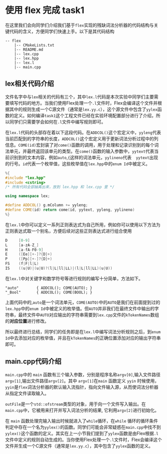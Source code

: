 # 使用 flex 完成 task1
在这里我们会向同学们介绍我们基于`flex`实现的残缺词法分析器的代码结构与关键代码的含义，方便同学们快速上手。以下是其代码结构

```
-- flex
    |-- CMakeLists.txt
    |-- README.md
    |-- lex.cpp
    |-- lex.hpp
    |-- lex.l
    |-- main.cpp
```

## lex相关代码介绍

文件名字中与`lex`相关的代码有三个，其中`lex.l`代码是本次实验中同学们主要需要填写代码的地方。当我们使用Flex处理一个`.l`文件时，Flex会编译这个文件并根据其中的规则生成一个C源文件（通常是`lex.yy.c`），这个源文件中包含了`yylex`函数的定义。如何编译`task1`这个工程文件已经在实验环境配置部分进行了介绍，所以同学们只需要学会如何在`.l`文件中编写规则即可。

在`lex.l`代码的头部存在着以下这段代码。在`ADDCOL()`这个宏定义中，`yyleng`代表当前匹配到的字符串的长度，`ADDCOL()`这个宏定义用于更新词法分析过程中的列信息。`COME(id)`宏封装了对`come()`函数的调用，用于处理和记录识别到的每个词法单元，并最终返回该单元的类型。在`come()`函数的输入参数中，`yytext`代表当前识别到的文本内容，例如`auto`,`{`这样的词法单元，`yylineno`代表`	yytext`出现的行号。`id`代表一个枚举值，这些枚举值在`lex.hpp`中的`enum Id`中被定义。

```c++
%{
#include "lex.hpp"
#include <cstring>
/* 所有代码全部抽离出来，放到 lex.hpp 和 lex.cpp 里 */

using namespace lex;

#define ADDCOL() g.mColumn += yyleng;
#define COME(id) return come(id, yytext, yyleng, yylineno)
%}
```

在`lex.l`中你可以定义一系列正则表达式为自己所用，例如你可以使用以下方法为正则表达式取一个别名，方便后续对这些正则表达式进行组合使用

```c++
D     [0-9]
L     [a-zA-Z_]
H     [a-fA-F0-9]
E     ([Ee][+-]?{D}+)
P     ([Pp][+-]?{D}+)
FS    (f|F|l|L)
IS    ((u|U)|(u|U)?(l|L|ll|LL)|(l|L|ll|LL)(u|U))
```

在`lex.l`中对关键字和数学符号等进行规则的编写十分简单，方法如下。

```
"auto"        { ADDCOL(); COME(AUTO); }
"_Bool"       { ADDCOL(); COME(BOOL); }
```

上面代码中的,`auto`是一个词法单元，`COME(AUTO)`中的`AUTO`是我们在前面提到过的`lex.hpp`中的`enum Id`中被定义的枚举值。但`AUTO`并非我们在最终文件中输出的字符串，最终文件中`AUTO`对应输出的字符串需要到`lex.cpp`文件的`kTokenNames`数组的**对应位置**进行修改。

所以最终进行总结，同学们的任务即是在`lex.l`中编写词法分析规则之后，到`enum Id`中去添加对应的枚举值，并且在`kTokenNames`的正确位置添加对应的输出字符串即可。



## main.cpp代码介绍

`main.cpp`中的 `main` 函数有三个输入参数，分别是程序名称`argv[0]`,输入文件路径`argv[1]`,输出文件路径`argv[2]`。其中 `argv[1]`在`main` 函数定义 `yyin` 时候使用，`yyin`是`flex`词法分析器的默认输入流指针，指向文件输入源，从而使词法分析器从指定文件读取输入。

`outFile`是一个`std::ofstream`类型的对象，用于向一个文件写入输出。在`main.cpp`中，它被用来打开并写入词法分析的结果, 它利用`argv[2]`进行初始化。

在 `main` 函数处理完输入输出时候就进入了`while`循环，在`while` 循环的循环条件判定中存在一个名为`yylex()`的函数。同学们可能会非常疑惑在`main.cpp`中找不到`yylex()`这个函数的定义。其实在上一小节我们提到了`yylex`函数是由Flex根据`.l`文件中定义的规则自动生成的。当你使用Flex处理一个`.l`文件时，Flex会编译这个文件并生成一个C源文件（通常是`lex.yy.c`），其中包含了`yylex`函数的定义。

